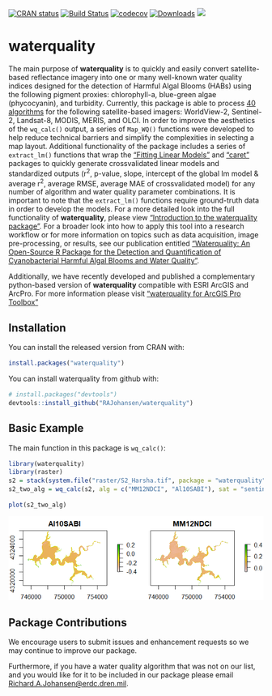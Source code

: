 
<!-- README.md is generated from README.Rmd. Please edit that file -->

[![CRAN
status](http://www.r-pkg.org/badges/version/waterquality)](https://cran.r-project.org/package=waterquality)
[![Build
Status](https://travis-ci.org/RAJohansen/waterquality.png?branch=master)](https://travis-ci.org/RAJohansen/waterquality)
[![codecov](https://codecov.io/gh/RAJohansen/waterquality/branch/master/graph/badge.svg)](https://app.codecov.io/gh/RAJohansen/waterquality)
[![Downloads](http://cranlogs.r-pkg.org/badges/waterquality?color=brightgreen)](http://www.r-pkg.org/pkg/waterquality)
![](http://cranlogs.r-pkg.org/badges/grand-total/waterquality)

# waterquality

The main purpose of **waterquality** is to quickly and easily convert
satellite-based reflectance imagery into one or many well-known water
quality indices designed for the detection of Harmful Algal Blooms
(HABs) using the following pigment proxies: chlorophyll-a, blue-green
algae (phycocyanin), and turbidity. Currently, this package is able to
process [40
algorithms](https://rajohansen.github.io/waterquality/reference/index.html)
for the following satellite-based imagers: WorldView-2, Sentinel-2,
Landsat-8, MODIS, MERIS, and OLCI. In order to improve the aesthetics of
the `wq_calc()` output, a series of `Map_WQ()` functions were developed
to help reduce technical barriers and simplify the complexities in
selecting a map layout. Additional functionality of the package includes
a series of `extract_lm()` functions that wrap the [“Fitting Linear
Models”](https://www.rdocumentation.org/packages/stats/versions/3.6.2/topics/lm)
and [“caret”](https://topepo.github.io/caret/index.html) packages to
quickly generate crossvalidated linear models and standardized outputs
(r<sup>2</sup>, p-value, slope, intercept of the global lm model &
average r<sup>2</sup>, average RMSE, average MAE of crossvalidated
model) for any number of algorithm and water quality parameter
combinations. It is important to note that the `extract_lm()` functions
require ground-truth data in order to develop the models. For a more
detailed look into the full functionality of **waterquality**, please
view [“Introduction to the waterquality
package”](https://rajohansen.github.io/waterquality/articles/waterquality_vignette.html).
For a broader look into how to apply this tool into a research workflow
or for more information on topics such as data acquisition, image
pre-processing, or results, see our publication entitled [“Waterquality:
An Open-Source R Package for the Detection and Quantification of
Cyanobacterial Harmful Algal Blooms and Water
Quality”](https://erdc-library.erdc.dren.mil/jspui/bitstream/11681/35053/3/ERDC-EL%20TR-19-20.pdf).

Additionally, we have recently developed and published a complementary
python-based version of **waterquality** compatible with ESRI ArcGIS and
ArcPro. For more information please visit [“waterquality for ArcGIS Pro
Toolbox”](https://hdl.handle.net/11681/42240)

## Installation

You can install the released version from CRAN with:

``` r
install.packages("waterquality")
```

You can install waterquality from github with:

``` r
# install.packages("devtools")
devtools::install_github("RAJohansen/waterquality")
```

## Basic Example

The main function in this package is `wq_calc()`:

``` r
library(waterquality)
library(raster)
s2 = stack(system.file("raster/S2_Harsha.tif", package = "waterquality"))
s2_two_alg = wq_calc(s2, alg = c("MM12NDCI", "Al10SABI"), sat = "sentinel2")
```

``` r
plot(s2_two_alg)
```

![](man/figures/README-example_output-1.png)<!-- -->

## Package Contributions

We encourage users to submit issues and enhancement requests so we may
continue to improve our package.

Furthermore, if you have a water quality algorithm that was not on our
list, and you would like for it to be included in our package please
email <Richard.A.Johansen@erdc.dren.mil>.

